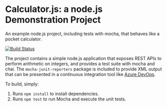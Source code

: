 Calculator.js: a node.js Demonstration Project
==============================================
An example node.js project, including tests with mocha, that behaves like
a pocket calculator.

[![Build Status](https://dev.azure.com/mostafaabdelrazikibrahim/Setup%20your%20Azure%20Pipelines%20project/_apis/build/status/mostafa-abd-elrazik.calculator?branchName=master)](https://dev.azure.com/mostafaabdelrazikibrahim/Setup%20your%20Azure%20Pipelines%20project/_build/latest?definitionId=9&branchName=master)

The project contains a simple node.js application that exposes REST APIs
to perform arithmetic on integers, and provides a test suite with mocha
and chai.  The `mocha-junit-reporters` package is included to provide XML
output that can be presented in a continuous integration tool like
[Azure DevOps](https://azure.com/devops).

To build, simply:

1. Runs `npm install` to install dependencies.
2. Runs `npm test` to run Mocha and execute the unit tests.

